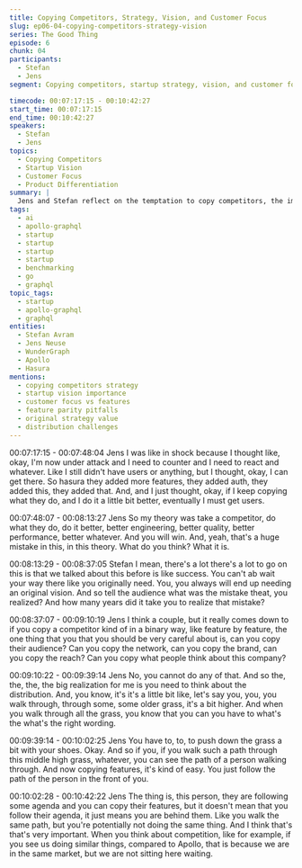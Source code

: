 ```yaml
---
title: Copying Competitors, Strategy, Vision, and Customer Focus
slug: ep06-04-copying-competitors-strategy-vision
series: The Good Thing
episode: 6
chunk: 04
participants:
  - Stefan
  - Jens
segment: Copying competitors, startup strategy, vision, and customer focus

timecode: 00:07:17:15 - 00:10:42:27
start_time: 00:07:17:15
end_time: 00:10:42:27
speakers:
  - Stefan
  - Jens
topics:
  - Copying Competitors
  - Startup Vision
  - Customer Focus
  - Product Differentiation
summary: |
  Jens and Stefan reflect on the temptation to copy competitors, the importance of having a vision, and the need to focus on customers rather than just features. They discuss the pitfalls of feature parity and the value of original strategy in startup success.
tags:
  - ai
  - apollo-graphql
  - startup
  - startup
  - startup
  - startup
  - benchmarking
  - go
  - graphql
topic_tags:
  - startup
  - apollo-graphql
  - graphql
entities:
  - Stefan Avram
  - Jens Neuse
  - WunderGraph
  - Apollo
  - Hasura
mentions:
  - copying competitors strategy
  - startup vision importance
  - customer focus vs features
  - feature parity pitfalls
  - original strategy value
  - distribution challenges
---
```


00:07:17:15 - 00:07:48:04
Jens
I was like in shock because I thought like, okay, I'm now under attack and I need to counter and
I need to react and whatever. Like I still didn't have users or anything, but I thought, okay, I can
get there. So hasura they added more features, they added auth, they added this, they added
that. And, and I just thought, okay, if I keep copying what they do, and I do it a little bit better,
eventually I must get users.

00:07:48:07 - 00:08:13:27
Jens
So my theory was take a competitor, do what they do, do it better, better engineering, better
quality, better performance, better whatever. And you will win. And, yeah, that's a huge mistake
in this, in this theory. What do you think? What it is.

00:08:13:29 - 00:08:37:05
Stefan
I mean, there's a lot there's a lot to go on this is that we talked about this before is like success.
You can't ab wait your way there like you originally need. You, you always will end up needing
an original vision. And so tell the audience what was the mistake theat, you realized? And how
many years did it take you to realize that mistake?

00:08:37:07 - 00:09:10:19
Jens
I think a couple, but it really comes down to if you copy a competitor kind of in a binary way, like
feature by feature, the one thing that you that you should be very careful about is, can you copy
their audience? Can you copy the network, can you copy the brand, can you copy the reach?
Can you copy what people think about this company?

00:09:10:22 - 00:09:39:14
Jens
No, you cannot do any of that. And so the, the, the, the big realization for me is you need to
think about the distribution. And, you know, it's it's a little bit like, let's say you, you, you walk
through, through some, some older grass, it's a bit higher. And when you walk through all the
grass, you know that you can you have to what's the what's the right wording.

00:09:39:14 - 00:10:02:25
Jens
You have to, to, to push down the grass a bit with your shoes. Okay. And so if you, if you walk
such a path through this middle high grass, whatever, you can see the path of a person walking
through. And now copying features, it's kind of easy. You just follow the path of the person in
the front of you.

00:10:02:28 - 00:10:42:22
Jens
The thing is, this person, they are following some agenda and you can copy their features, but it
doesn't mean that you follow their agenda, it just means you are behind them. Like you walk the
same path, but you're potentially not doing the same thing. And I think that's that's very
important. When you think about competition, like for example, if you see us doing similar
things, compared to Apollo, that is because we are in the same market, but we are not sitting
here waiting.
